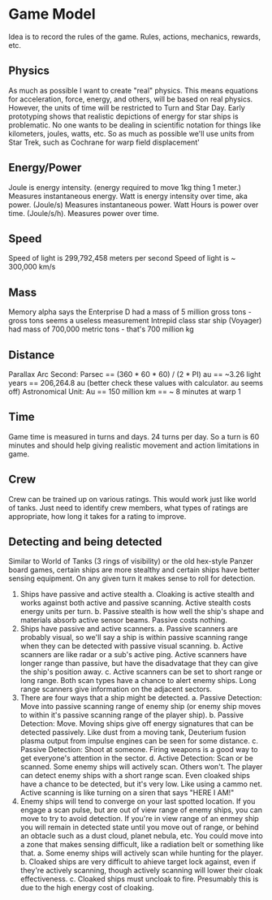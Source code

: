 Game Model
==========
Idea is to record the rules of the game. Rules, actions, mechanics, rewards, etc.

Physics
-------
As much as possible I want to create "real" physics. This means equations for acceleration, force, energy, and others, will be based on real physics. 
However, the units of time will be restricted to Turn and Star Day. Early prototyping shows that realistic depictions of energy for star ships is problematic. 
No one wants to be dealing in scientific notation for things like kilometers, joules, watts, etc. So as much as possible we'll use units from Star Trek, such as Cochrane for warp field displacement'

Energy/Power
------------
Joule is energy intensity. (energy required to move 1kg thing 1 meter.) Measures instantaneous energy.
Watt is energy intensity over time, aka power. (Joule/s) Measures instantaneous power.
Watt Hours is power over time. (Joule/s/h). Measures power over time.

Speed
-----
Speed of light is 299,792,458 meters per second
Speed of light is ~ 300,000 km/s

Mass
----
Memory alpha says the Enterprise D had a mass of 5 million gross tons - gross tons seems a useless measurement 
Intrepid class star ship (Voyager) had mass of 700,000 metric tons - that's 700 million kg

Distance
--------
Parallax Arc Second: Parsec == (360 * 60 * 60) / (2 * PI) au == ~3.26 light years == 206,264.8 au (better check these values with calculator. au seems off)
Astronomical Unit: Au == 150 million km == ~ 8 minutes at warp 1 

Time
----
Game time is measured in turns and days. 
24 turns per day. So a turn is 60 minutes and should help giving realistic movement and action limitations in game.

Crew
----
Crew can be trained up on various ratings. This would work just like world of tanks. Just need to identify crew members, what types of ratings are appropriate, how long it takes for a rating to improve.

Detecting and being detected
----------------------------
Similar to World of Tanks (3 rings of visibility) or the old hex-style Panzer board games, certain ships are more stealthy and certain ships have better sensing equipment. On any given turn
it makes sense to roll for detection. 
1. Ships have passive and active stealth
 a. Cloaking is active stealth and works against both active and passive scanning. Active stealth costs energy units per turn.
 b. Passive stealth is how well the ship's shape and materials absorb active sensor beams. Passive costs nothing.
2. Ships have passive and active scanners.
 a. Passive scanners are probably visual, so we'll say a ship is within passive scanning range when they can be detected with passive visual scanning.
 b. Active scanners are like radar or a sub's active ping. Active scanners have longer range than passive, but have the disadvatage that they can give the ship's position away.
 c. Active scanners can be set to short range or long range. Both scan types have a chance to alert enemy ships. Long range scanners give information on the adjacent sectors.
3. There are four ways that a ship might be detected.
 a. Passive Detection: Move into passive scanning range of enemy ship (or enemy ship moves to within it's passive scanning range of the player ship).
 b. Passive Detection: Move. Moving ships give off energy signatures that can be detected passively. Like dust from a moving tank, Deuterium fusion plasma output from impulse engines can be seen for some distance.
 c. Passive Detection: Shoot at someone. Firing weapons is a good way to get everyone's attention in the sector.
 d. Active Detection: Scan or be scanned. Some enemy ships will actively scan. Others won't. The player can detect enemy ships with a short range scan. Even cloaked ships have a chance to be detected, but it's very low. Like using a cammo net. Active scanning is like turning on a siren that says "HERE I AM!"
4. Enemy ships will tend to converge on your last spotted location. If you engage a scan pulse, but are out of view range of enemy ships, you can move to try to avoid detection. If you're in view range of an enmey ship you will remain in detected state until you move out of range, or behind an obtacle such as a dust cloud, planet nebula, etc. You could move into a zone that makes sensing difficult, like a radiation belt or something like that.
 a. Some enemy ships will actively scan while hunting for the player.
 b. Cloaked ships are very difficult to ahieve target lock against, even if they're actively scanning, though actively scanning will lower their cloak effectiveness.
 c. Cloaked ships must uncloak to fire. Presumably this is due to the high energy cost of cloaking. 


